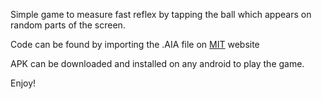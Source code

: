 Simple game to measure fast reflex by tapping the ball which appears on random parts of the screen.

Code can be found by importing the .AIA file on [MIT](https://appinventor.mit.edu/) website

APK can be downloaded and installed on any android to play the game.

Enjoy!
